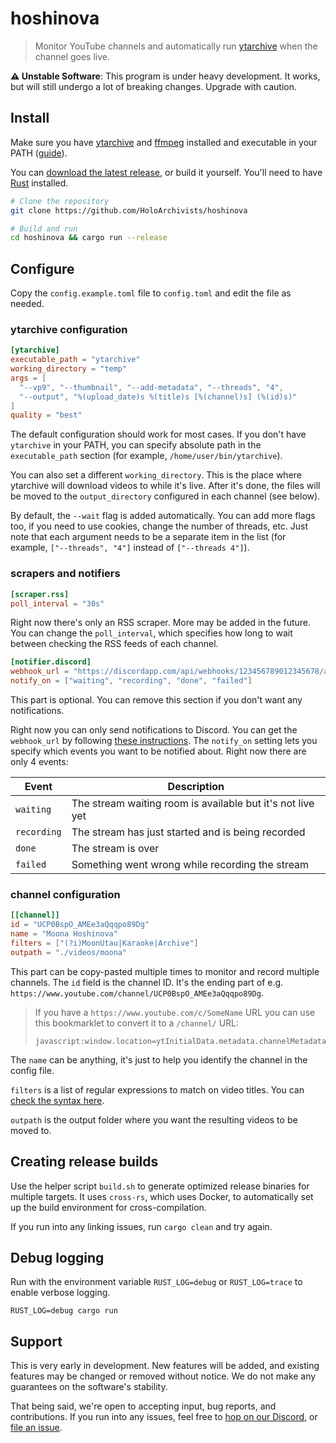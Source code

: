 # hoshinova

> Monitor YouTube channels and automatically run
> [ytarchive](https://github.com/Kethsar/ytarchive) when the channel goes live.

**⚠️ Unstable Software**: This program is under heavy development. It works, but
will still undergo a lot of breaking changes. Upgrade with caution.

## Install

Make sure you have [ytarchive](https://github.com/Kethsar/ytarchive) and
[ffmpeg](https://ffmpeg.org/) installed and executable in your PATH
([guide](https://github.com/HoloArchivists/hollow_memories)).

You can
[download the latest release](https://github.com/HoloArchivists/hoshinova/releases),
or build it yourself. You'll need to have [Rust](https://www.rust-lang.org/)
installed.

```bash
# Clone the repository
git clone https://github.com/HoloArchivists/hoshinova

# Build and run
cd hoshinova && cargo run --release
```

## Configure

Copy the `config.example.toml` file to `config.toml` and edit the file as
needed.

### ytarchive configuration

```toml
[ytarchive]
executable_path = "ytarchive"
working_directory = "temp"
args = [
  "--vp9", "--thumbnail", "--add-metadata", "--threads", "4",
  "--output", "%(upload_date)s %(title)s [%(channel)s] (%(id)s)"
]
quality = "best"
```

The default configuration should work for most cases. If you don't have
`ytarchive` in your PATH, you can specify absolute path in the `executable_path`
section (for example, `/home/user/bin/ytarchive`).

You can also set a different `working_directory`. This is the place where
ytarchive will download videos to while it's live. After it's done, the files
will be moved to the `output_directory` configured in each channel (see below).

By default, the `--wait` flag is added automatically. You can add more flags
too, if you need to use cookies, change the number of threads, etc. Just note
that each argument needs to be a separate item in the list (for example,
`["--threads", "4"]` instead of `["--threads 4"]`).

### scrapers and notifiers

```toml
[scraper.rss]
poll_interval = "30s"
```

Right now there's only an RSS scraper. More may be added in the future. You can
change the `poll_interval`, which specifies how long to wait between checking
the RSS feeds of each channel.

```toml
[notifier.discord]
webhook_url = "https://discordapp.com/api/webhooks/123456789012345678/abcdefghijklmnopqrstuvwxyz"
notify_on = ["waiting", "recording", "done", "failed"]
```

This part is optional. You can remove this section if you don't want any
notifications.

Right now you can only send notifications to Discord. You can get the
`webhook_url` by following
[these instructions](https://support.discord.com/hc/en-us/articles/228383668-Intro-to-Webhooks).
The `notify_on` setting lets you specify which events you want to be notified
about. Right now there are only 4 events:

| Event       | Description                                                |
| ----------- | ---------------------------------------------------------- |
| `waiting`   | The stream waiting room is available but it's not live yet |
| `recording` | The stream has just started and is being recorded          |
| `done`      | The stream is over                                         |
| `failed`    | Something went wrong while recording the stream            |

### channel configuration

```toml
[[channel]]
id = "UCP0BspO_AMEe3aQqqpo89Dg"
name = "Moona Hoshinova"
filters = ["(?i)MoonUtau|Karaoke|Archive"]
outpath = "./videos/moona"
```

This part can be copy-pasted multiple times to monitor and record multiple
channels. The `id` field is the channel ID. It's the ending part of e.g.
`https://www.youtube.com/channel/UCP0BspO_AMEe3aQqqpo89Dg`.

> If you have a `https://www.youtube.com/c/SomeName` URL you can use this
> bookmarklet to convert it to a `/channel/` URL:
>
> ```
> javascript:window.location=ytInitialData.metadata.channelMetadataRenderer.channelUrl
> ```

The `name` can be anything, it's just to help you identify the channel in the
config file.

`filters` is a list of regular expressions to match on video titles. You can
[check the syntax here](https://docs.rs/regex/latest/regex/#syntax).

`outpath` is the output folder where you want the resulting videos to be moved
to.

## Creating release builds

Use the helper script `build.sh` to generate optimized release binaries for
multiple targets. It uses `cross-rs`, which uses Docker, to automatically set up
the build environment for cross-compilation.

If you run into any linking issues, run `cargo clean` and try again.

## Debug logging

Run with the environment variable `RUST_LOG=debug` or `RUST_LOG=trace` to enable
verbose logging.

```
RUST_LOG=debug cargo run
```

## Support

This is very early in development. New features will be added, and existing
features may be changed or removed without notice. We do not make any guarantees
on the software's stability.

That being said, we're open to accepting input, bug reports, and contributions.
If you run into any issues, feel free to
[hop on our Discord](https://discord.gg/y53h4pHB3n), or
[file an issue](https://github.com/HoloArchivists/hoshinova/issues/new/choose).
